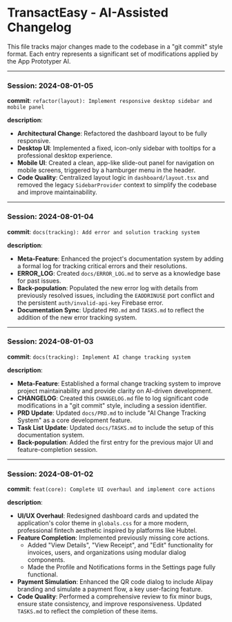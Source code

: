 # TransactEasy - AI-Assisted Changelog

This file tracks major changes made to the codebase in a "git commit" style format. Each entry represents a significant set of modifications applied by the App Prototyper AI.

---

### Session: 2024-08-01-05
**commit**: `refactor(layout): Implement responsive desktop sidebar and mobile panel`

**description**:
- **Architectural Change**: Refactored the dashboard layout to be fully responsive.
- **Desktop UI**: Implemented a fixed, icon-only sidebar with tooltips for a professional desktop experience.
- **Mobile UI**: Created a clean, app-like slide-out panel for navigation on mobile screens, triggered by a hamburger menu in the header.
- **Code Quality**: Centralized layout logic in `dashboard/layout.tsx` and removed the legacy `SidebarProvider` context to simplify the codebase and improve maintainability.

---

### Session: 2024-08-01-04
**commit**: `docs(tracking): Add error and solution tracking system`

**description**:
- **Meta-Feature**: Enhanced the project's documentation system by adding a formal log for tracking critical errors and their resolutions.
- **ERROR_LOG**: Created `docs/ERROR_LOG.md` to serve as a knowledge base for past issues.
- **Back-population**: Populated the new error log with details from previously resolved issues, including the `EADDRINUSE` port conflict and the persistent `auth/invalid-api-key` Firebase error.
- **Documentation Sync**: Updated `PRD.md` and `TASKS.md` to reflect the addition of the new error tracking system.

---

### Session: 2024-08-01-03
**commit**: `docs(tracking): Implement AI change tracking system`

**description**:
- **Meta-Feature**: Established a formal change tracking system to improve project maintainability and provide clarity on AI-driven development.
- **CHANGELOG**: Created this `CHANGELOG.md` file to log significant code modifications in a "git commit" style, including a session identifier.
- **PRD Update**: Updated `docs/PRD.md` to include "AI Change Tracking System" as a core development feature.
- **Task List Update**: Updated `docs/TASKS.md` to include the setup of this documentation system.
- **Back-population**: Added the first entry for the previous major UI and feature-completion session.

---

### Session: 2024-08-01-02
**commit**: `feat(core): Complete UI overhaul and implement core actions`

**description**:
- **UI/UX Overhaul**: Redesigned dashboard cards and updated the application's color theme in `globals.css` for a more modern, professional fintech aesthetic inspired by platforms like Hubtel.
- **Feature Completion**: Implemented previously missing core actions.
  - Added "View Details", "View Receipt", and "Edit" functionality for invoices, users, and organizations using modular dialog components.
  - Made the Profile and Notifications forms in the Settings page fully functional.
- **Payment Simulation**: Enhanced the QR code dialog to include Alipay branding and simulate a payment flow, a key user-facing feature.
- **Code Quality**: Performed a comprehensive review to fix minor bugs, ensure state consistency, and improve responsiveness. Updated `TASKS.md` to reflect the completion of these items.

